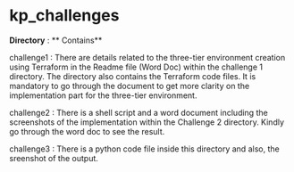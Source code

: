 # kp_challenges
**Directory** :  ** Contains**  

challenge1 : There are details related to the three-tier environment creation using Terraform in the Readme file (Word Doc) within the challenge 1 directory. The directory also contains the Terraform code files. It is mandatory to go through the document to get more clarity on the implementation part for the three-tier environment.

challenge2 : There is a shell script and a word document including the screenshots of the implementation within the Challenge 2 directory. Kindly go through the word doc to see the result.

challenge3 : There is a python code file inside this directory and also, the sreenshot of the output. 

